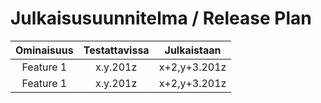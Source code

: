 # Julkaisusuunnitelma / Release Plan



| Ominaisuus | Testattavissa | Julkaistaan |
|:-:|:-:|:-:|
| Feature 1 | x.y.201z | x+2,y+3.201z |
| Feature 1 | x.y.201z | x+2,y+3.201z |